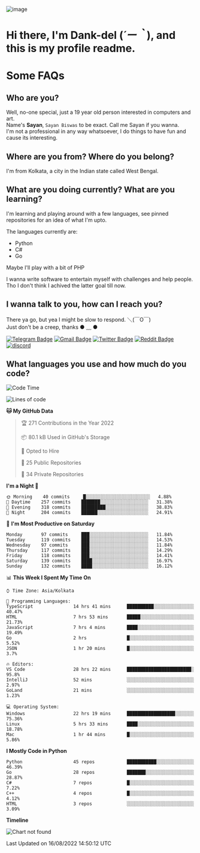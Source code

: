 ![image](https://user-images.githubusercontent.com/63096193/125182844-29f20800-e22f-11eb-8dc9-b0f2d29647bb.png)

# **Hi there, I'm Dank-del (*´ー｀*), and this is my profile readme.**
<!--  [![Profile views](https://gpvc.arturio.dev/dank-del)](https://github.com/dank-del) -->
# Some FAQs

## **Who are you?**

Well, no-one special, just a 19 year old person interested in computers and art. \
Name's **Sayan**, `Sayan Biswas` to be exact. Call me Sayan if you wanna. \
I'm not a professional in any way whatsoever, I do things to have fun and cause its interesting.

## **Where are you from? Where do you belong?**

I'm from Kolkata, a city in the Indian state called West Bengal.

## **What are you doing currently? What are you learning?**

I'm learning and playing around with a few languages, see pinned repositories for an idea of what I'm upto.

The languages currently are:

- Python
- C#
- Go

Maybe I'll play with a bit of PHP

I wanna write software to entertain myself with challenges and help people. \
Tho I don't think I achived the latter goal till now.

<!--## **Eww, I see a weeb profile.**

Can't help it, it's the best way to hide my face on this account
> Why do people hate weebs .-.

## **Cool, what more interests you?**

My interests are quite, weird. They're scattered all over the place. \
I've been fascinated by music and have studied it since the age of 6, I've performed on stage and on air but yeah now I've been away from that. I specialize in key instruments. \
Another thing that interests me is Media Production, aka, working with audio, video and broadcasting media.

> I just like art in general. also feeds the reason of me being obsessed with Japanese drawings (⋟ ﹏ ⋞)-->

## **I wanna talk to you, how can I reach you?**

There ya go, but yea I might be slow to respond. ＼(￣O￣) \
Just don't be a creep, thanks ● ﹏ ●

[![Telegram Badge](https://img.shields.io/badge/-dank_as_fuck-1ca0f1?style=flat-square&logo=telegram&logoColor=white&link=https://t.me/dank_as_fuck)](https://t.me/dank_as_fuck)
[![Gmail Badge](https://img.shields.io/badge/-chizuru@kanojo.tk-c14438?style=flat-square&logo=Gmail&logoColor=white&link=mailto:chizuru@kanojo.tk)](mailto:chizuru@kanojo.tk)
[![Twitter Badge](https://img.shields.io/twitter/follow/TheDankDel?style=social)](https://twitter.com/TheDankDel)
[![Reddit Badge](https://img.shields.io/reddit/user-karma/combined/dank_as_fuck_?style=social)](https://www.reddit.com/user/dank_as_fuck_/)
[![discord](https://discord-md-badge.vercel.app/api/shield/506536929152466945?style=social)](https://discordapp.com/users/506536929152466945)

## **What languages you use and how much do you code?**

<!--START_SECTION:waka-->
![Code Time](http://img.shields.io/badge/Code%20Time-688%20hrs%2057%20mins-blue)

![Lines of code](https://img.shields.io/badge/From%20Hello%20World%20I%27ve%20Written-828%20Thousand%20lines%20of%20code-blue)

**🐱 My GitHub Data** 

> 🏆 271 Contributions in the Year 2022
 > 
> 📦 80.1 kB Used in GitHub's Storage 
 > 
> 💼 Opted to Hire
 > 
> 📜 25 Public Repositories 
 > 
> 🔑 34 Private Repositories  
 > 
**I'm a Night 🦉** 

```text
🌞 Morning    40 commits     █░░░░░░░░░░░░░░░░░░░░░░░░   4.88% 
🌆 Daytime    257 commits    ███████░░░░░░░░░░░░░░░░░░   31.38% 
🌃 Evening    318 commits    █████████░░░░░░░░░░░░░░░░   38.83% 
🌙 Night      204 commits    ██████░░░░░░░░░░░░░░░░░░░   24.91%

```
📅 **I'm Most Productive on Saturday** 

```text
Monday       97 commits     ███░░░░░░░░░░░░░░░░░░░░░░   11.84% 
Tuesday      119 commits    ███░░░░░░░░░░░░░░░░░░░░░░   14.53% 
Wednesday    97 commits     ███░░░░░░░░░░░░░░░░░░░░░░   11.84% 
Thursday     117 commits    ███░░░░░░░░░░░░░░░░░░░░░░   14.29% 
Friday       118 commits    ███░░░░░░░░░░░░░░░░░░░░░░   14.41% 
Saturday     139 commits    ████░░░░░░░░░░░░░░░░░░░░░   16.97% 
Sunday       132 commits    ████░░░░░░░░░░░░░░░░░░░░░   16.12%

```


📊 **This Week I Spent My Time On** 

```text
⌚︎ Time Zone: Asia/Kolkata

💬 Programming Languages: 
TypeScript               14 hrs 41 mins      ██████████░░░░░░░░░░░░░░░   40.47% 
HTML                     7 hrs 53 mins       █████░░░░░░░░░░░░░░░░░░░░   21.73% 
JavaScript               7 hrs 4 mins        ████░░░░░░░░░░░░░░░░░░░░░   19.49% 
Go                       2 hrs               █░░░░░░░░░░░░░░░░░░░░░░░░   5.52% 
JSON                     1 hr 20 mins        █░░░░░░░░░░░░░░░░░░░░░░░░   3.7%

🔥 Editors: 
VS Code                  28 hrs 22 mins      ████████████████████████░   95.8% 
IntelliJ                 52 mins             ░░░░░░░░░░░░░░░░░░░░░░░░░   2.97% 
GoLand                   21 mins             ░░░░░░░░░░░░░░░░░░░░░░░░░   1.23%

💻 Operating System: 
Windows                  22 hrs 19 mins      ██████████████████░░░░░░░   75.36% 
Linux                    5 hrs 33 mins       ████░░░░░░░░░░░░░░░░░░░░░   18.78% 
Mac                      1 hr 44 mins        █░░░░░░░░░░░░░░░░░░░░░░░░   5.86%

```

**I Mostly Code in Python** 

```text
Python                   45 repos            ███████████░░░░░░░░░░░░░░   46.39% 
Go                       28 repos            ███████░░░░░░░░░░░░░░░░░░   28.87% 
C#                       7 repos             █░░░░░░░░░░░░░░░░░░░░░░░░   7.22% 
C++                      4 repos             █░░░░░░░░░░░░░░░░░░░░░░░░   4.12% 
HTML                     3 repos             ░░░░░░░░░░░░░░░░░░░░░░░░░   3.09%

```


**Timeline**

![Chart not found](https://raw.githubusercontent.com/Dank-del/Dank-del/main/charts/bar_graph.png) 


 Last Updated on 16/08/2022 14:50:12 UTC
<!--END_SECTION:waka-->

<!--## **Can I stalk your spotify?**

Um sure.

![OwO Spotify](https://spotify-recently-played-readme.vercel.app/api?user=31fdrsslnr7nvq4ytqwtw7c4rxfm&count=5)-->
